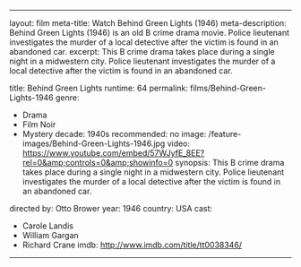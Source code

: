 ---

layout: film
meta-title: Watch Behind Green Lights (1946)
meta-description:  Behind Green Lights (1946) is an old B crime drama movie. Police lieutenant investigates the murder of a local detective after the victim is found in an abandoned car.
excerpt: This B crime drama takes place during a single night in a midwestern city. Police lieutenant investigates the murder of a local detective after the victim is found in an abandoned car.

title: Behind Green Lights
runtime: 64
permalink: films/Behind-Green-Lights-1946
genre:
- Drama
- Film Noir
- Mystery
decade: 1940s
recommended: no
image: /feature-images/Behind-Green-Lights-1946.jpg
video: https://www.youtube.com/embed/57WJyfE_8EE?rel=0&amp;controls=0&amp;showinfo=0
synopsis: This B crime drama takes place during a single night in a midwestern city. Police lieutenant investigates the murder of a local detective after the victim is found in an abandoned car.

directed by: Otto Brower
year: 1946
country: USA
cast:
- Carole Landis
- William Gargan
- Richard Crane
imdb: http://www.imdb.com/title/tt0038346/

---